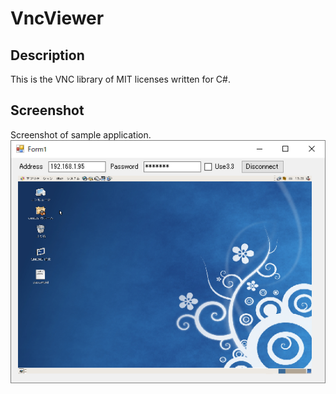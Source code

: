 # VncViewer
## Description
This is the VNC library of MIT licenses written for C#.

## Screenshot
Screenshot of sample application.<br />
![Screenshot](screenshot.png)
